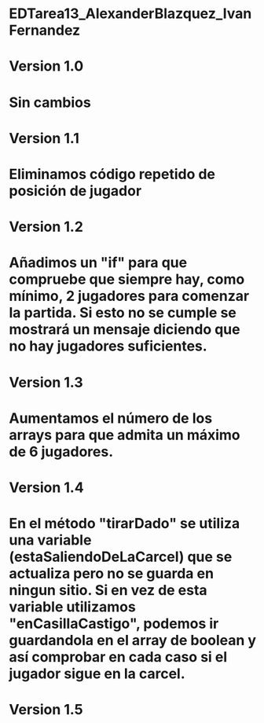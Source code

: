 # EDTarea13_AlexanderBlazquez_IvanFernandez

# Version 1.0
# Sin cambios

# Version 1.1
# Eliminamos código repetido de posición de jugador

# Version 1.2
# Añadimos un "if" para que compruebe que siempre hay, como mínimo, 2 jugadores para comenzar la partida. Si esto no se cumple se mostrará un mensaje diciendo que no hay jugadores suficientes.

# Version 1.3
# Aumentamos el número de los arrays para que admita un máximo de 6 jugadores.

# Version 1.4
# En el método "tirarDado" se utiliza una variable (estaSaliendoDeLaCarcel) que se actualiza pero no se guarda en ningun sitio. Si en vez de esta variable utilizamos "enCasillaCastigo", podemos ir guardandola en el array de boolean y así comprobar en cada caso si el jugador sigue en la carcel.

# Version 1.5
# 